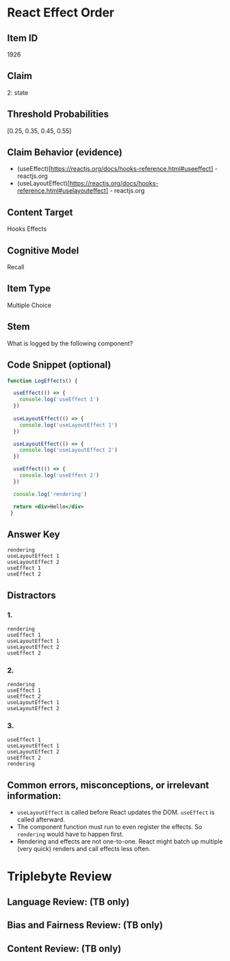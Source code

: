 # React Effect Order


## Item ID
1926

## Claim
2: state

## Threshold Probabilities
[0.25, 0.35, 0.45, 0.55]


## Claim Behavior (evidence)
- (useEffect)[https://reactjs.org/docs/hooks-reference.html#useeffect] - reactjs.org
- (useLayoutEffect)[https://reactjs.org/docs/hooks-reference.html#uselayouteffect] - reactjs.org


## Content Target
Hooks
Effects


## Cognitive Model
Recall


## Item Type
Multiple Choice


## Stem
What is logged by the following component?


## Code Snippet (optional)
```jsx
function LogEffects() {

  useEffect(() => {
    console.log('useEffect 1')
  })
 
  useLayoutEffect(() => {
    console.log('useLayoutEffect 1')
  })

  useLayoutEffect(() => {
    console.log('useLayoutEffect 2')
  })

  useEffect(() => {
    console.log('useEffect 2')
  })

  console.log('rendering')

  return <div>Hello</div>
 }
```


## Answer Key
```
rendering
useLayoutEffect 1
useLayoutEffect 2
useEffect 1
useEffect 2
```


## Distractors
### 1.
```
rendering
useEffect 1
useLayoutEffect 1
useLayoutEffect 2
useEffect 2
```


### 2.
```
rendering
useEffect 1
useEffect 2
useLayoutEffect 1
useLayoutEffect 2
```


### 3.
```
useEffect 1
useLayoutEffect 1
useLayoutEffect 2
useEffect 2
rendering
```


## Common errors, misconceptions, or irrelevant information:
* `useLayoutEffect` is called before React updates the DOM.  `useEffect` is called afterward.
* The component function must run to even register the effects.  So `rendering` would have to happen first.
* Rendering and effects are not one-to-one.  React might batch up multiple (very quick) renders and call effects less often.


# Triplebyte Review


## Language Review: (TB only)


## Bias and Fairness Review: (TB only)


## Content Review: (TB only)

